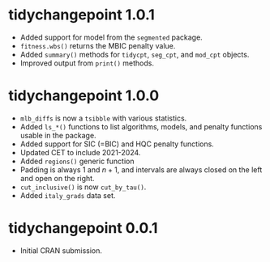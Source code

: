 # tidychangepoint 1.0.1

* Added support for model from the `segmented` package.
* `fitness.wbs()` returns the MBIC penalty value.
* Added `summary()` methods for `tidycpt`, `seg_cpt`, and `mod_cpt` objects.
* Improved output from `print()` methods.

# tidychangepoint 1.0.0

* `mlb_diffs` is now a `tsibble` with various statistics.
* Added `ls_*()` functions to list algorithms, models, and penalty functions 
usable in the package. 
* Added support for SIC (=BIC) and HQC penalty functions.
* Updated CET to include 2021-2024.
* Added `regions()` generic function
* Padding is always 1 and $n+1$, and intervals are always closed on the left and open on the right.
* `cut_inclusive()` is now `cut_by_tau()`. 
* Added `italy_grads` data set. 

# tidychangepoint 0.0.1

* Initial CRAN submission.
